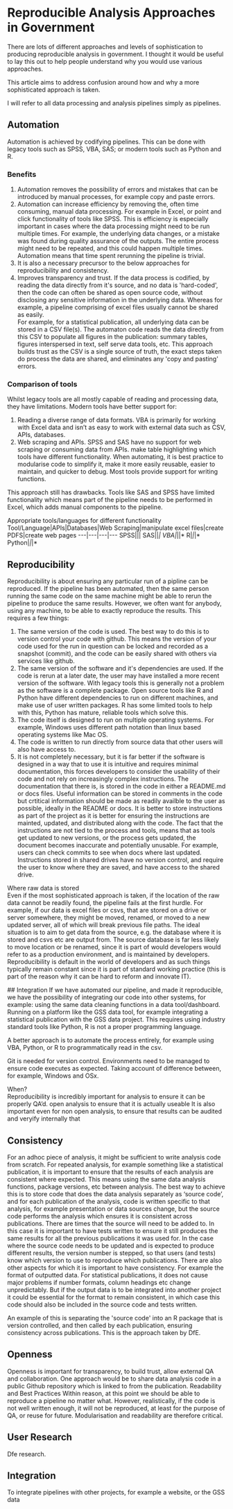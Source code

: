# Reproducible Analysis Approaches in Government

There are lots of different approaches and levels of sophistication to producing reproducible analysis in government. I thought it would be useful to lay this out to help people understand why you would use various approaches.

This article aims to address confusion around how and why a more sophisticated approach is taken.

I will refer to all data processing and analysis pipelines simply as pipelines.

## Automation
Automation is achieved by codifying pipelines. This can be done with legacy tools such as SPSS, VBA, SAS; or modern tools such as Python and R.

### Benefits
1. Automation removes the possibility of errors and mistakes that can be introduced by manual processes, for example copy and paste errors.  
1. Automation can increase efficiency by removing the, often time consuming, manual data processing. For example in Excel, or point and click functionality of tools like SPSS. This is efficiency is especially important in cases where the data processing might need to be run multiple times. For example, the underlying data changes, or a mistake was found during quality assurance of the outputs. The entire process might need to be repeated, and this could happen multiple times. Automation means that time spent rerunning the pipeline is trivial.  
1. It is also a necessary precursor to the below approaches for reproducibility and consistency.
1. Improves transparency and trust. If the data process is codified, by reading the data directly from it's source, and no data is 'hard-coded', then the code can often be shared as open source code, without disclosing any sensitive information in the underlying data. Whereas for example, a pipeline comprising of excel files usually cannot be shared as easily.  
For example, for a statistical publication, all underlying data can be stored in a CSV file(s). The automaton code reads the data directly from this CSV to populate all figures in the publication: summary tables, figures interspersed in text, self serve data tools, etc. This approach builds trust as the CSV is a single source of truth, the exact steps taken do process the data are shared, and eliminates any 'copy and pasting' errors.

### Comparison of tools
Whilst legacy tools are all mostly capable of reading and processing data, they have limitations. 
Modern tools have better support for:  
1. Reading a diverse range of data formats. VBA is primarily for working with Excel data and isn’t as easy to work with external data such as CSV, APIs, databases.  
1. Web scraping and APIs. SPSS and SAS have no support for web scraping or consuming data from APIs.
make table highlighting which tools have different functionality.
When automating, it is best practice to modularise code to simplify it, make it more easily reusable, easier to maintain, and quicker to debug. Most tools provide support for writing functions.

This approach still has drawbacks. Tools like SAS and SPSS have limited functionality which means part of the pipeline needs to be performed in Excel, which adds manual components to the pipeline.

Appropriate tools/languages for different functionality
Tool/Language|APIs|Databases|Web Scraping|manipulate excel files|create PDFS|create web pages
---|---|---|---
SPSS|||
SAS||*|
VBA|*||*
R|*|*|*
Python|*|*|*

## Reproducibility
Reproducibility is about ensuring any particular run of a pipline can be reproduced. If the pipeline has been automated, then the same person running the same code on the same machine might be able to rerun the pipeline to produce the same results. However, we often want for anybody, using any machine, to be able to exactly reproduce the results. This requires a few things:
1. The same version of the code is used. The best way to do this is to version control your code with github. This means the version of your code used for the run in question can be locked and recorded as a snapshot (commit), and the code can be easily shared with others via services like github.  
1. The same version of the software and it's dependencies are used. If the code is rerun at a later date, the user may have installed a more recent version of the software. With legacy tools this is generally not a problem as the software is a complete package. Open source tools like R and Python have different dependencies to run on different machines, and make use of user written packages. R has some limited tools to help with this, Python has mature, reliable tools which solve this.
1. The code itself is designed to run on multiple operating systems. For example, Windows uses different path notation than linux based operating systems like Mac OS.
1. The code is written to run directly from source data that other users will also have access to.
1. It is not completely necessary, but it is far better if the software is designed in a way that to use it is intuitive and requires minimal documentation, this forces developers to consider the usability of their code and not rely on increasingly complex instructions.  The documentation that there is, is stored in the code in either a README.md or docs files. Useful information can be stored in comments in the code but crtitical information should be made as readily availble to the user as possible, ideally in the README or docs. It is better to store instructions as part of the project as it is better for ensuring the instructions are mainted, updated, and distributed along with the code. The fact that the instructions are not tied to the process and tools, means that as tools get updated to new versions, or the process gets updated, the document becomes inaccurate and potentially unusable.
For example, users can check commits to see when docs where last updated. Instructions stored in shared drives have no version control, and require the user to know where they are saved, and have access to the shared drive.


Where raw data is stored  
Even if the most sophisticated approach is taken, if the location of the raw data cannot be readily found, the pipeline fails at the first hurdle. For example, if our data is excel files or csvs, that are stored on a drive or server somewhere, they might be moved, renamed, or moved to a new updated server, all of which will break previous file paths. The ideal situation is to aim to get data from the source, e.g. the database where it is stored and csvs etc are output from. The source database is far less likely to move location or be renamed, since it is part of would developers would refer to as a production environment, and is maintained by developers. Reproducibility is default in the world of developers and as such things typically remain constant since it is part of standard working practice (this is part of the reason why it can be hard to reform and innovate IT).


## Integration
If we have automated our pipeline, and made it reproducible, we have the possibility of integrating our code into other systems, for example:
using the same data cleaning functions in a data tool/dashboard.
Running on a platform like the GSS data tool, for example integrating a statistical publication with the GSS data project.
This requires using industry standard tools like Python, R is not a proper programming language.

A better approach is to automate the process entirely, for example using VBA, Python, or R to programmatically read in the csv.

Git is needed for version control.
Environments need to be managed to ensure code executes as expected. Taking account of difference between, for example, Windows and OSx.

When?  
Reproducibility is incredibly important for analysis to ensure it can be properly QA’d. open analysis to ensure that it is actually useable
It is also important even for non open analysis, to ensure that results can be audited and veryify internally that 

## Consistency
For an adhoc piece of analysis, it might be sufficient to write analysis code from scratch.
For repeated analysis, for example something like a statistical publication, it is important to ensure that the results of each analysis are consistent where expected. This means using the same data analysis functions, package versions, etc between analysis. The best way to achieve this is to store code that does the data analysis separately as ‘source code’, and for each publication of the analysis, code is written specific to that analysis, for example presentation or data sources change, but the source code performs the analysis which ensures it is consistent across publications.
There are times that the source will need to be added to. In this case it is important to have tests written to ensure it still produces the same results for all the previous publications it was used for.
In the case where the source code needs to be updated and is expected to produce different results, the version number is stepped, so that users (and tests) know which version to use to reproduce which publications.
There are also other aspects for which it is important to have consistency. For example the format of outputted data. For statistical publications, it does not cause major problems if number formats, column headings etc change unpredictably. But if the output data is to be integrated into another project it could be essential for the format to remain consistent, in which case this code should also be included in the source code and tests written.

An example of this is separating the 'source code' into an R package that is version controlled, and then called by each publication, ensuring consistency across publications. This is the approach taken by DfE.

## Openness
Openness is important for transparency, to build trust, allow external QA and collaboration. One approach would be to share data analysis code in a public Github repository which is linked to from the publication.
Readability and Best Practices
Within reason, at this point we should be able to reproduce a pipeline no matter what. However, realistically, if the code is not well written enough, it will not be reproduced, at least for the purpose of QA, or reuse for future. Modularisation and readability are therefore critical.

## User Research
Dfe research.

## Integration
To integrate pipelines with other projects, for example a website, or the GSS data 

